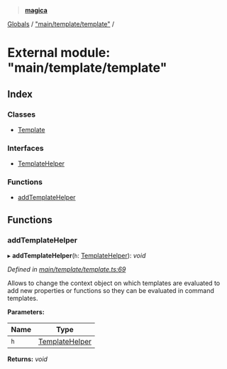 > **[magica](../README.md)**

[Globals](../README.md) / ["main/template/template"](_main_template_template_.md) /

# External module: "main/template/template"

## Index

### Classes

* [Template](../classes/_main_template_template_.template.md)

### Interfaces

* [TemplateHelper](../interfaces/_main_template_template_.templatehelper.md)

### Functions

* [addTemplateHelper](_main_template_template_.md#addtemplatehelper)

## Functions

###  addTemplateHelper

▸ **addTemplateHelper**(`h`: [TemplateHelper](../interfaces/_main_template_template_.templatehelper.md)): *void*

*Defined in [main/template/template.ts:69](https://github.com/cancerberoSgx/magica/blob/1131304/src/main/template/template.ts#L69)*

Allows to change the context object on which templates are evaluated to add new properties or functions
so they can be evaluated in command templates.

**Parameters:**

Name | Type |
------ | ------ |
`h` | [TemplateHelper](../interfaces/_main_template_template_.templatehelper.md) |

**Returns:** *void*